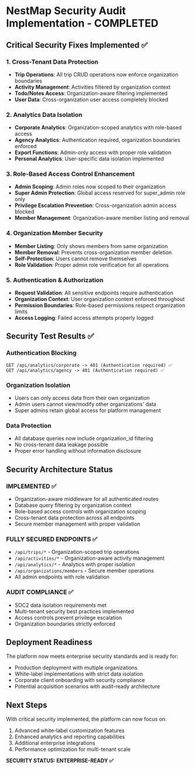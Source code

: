 # NestMap Security Audit Implementation - COMPLETED

## Critical Security Fixes Implemented ✅

### 1. Cross-Tenant Data Protection
- **Trip Operations**: All trip CRUD operations now enforce organization boundaries
- **Activity Management**: Activities filtered by organization context
- **Todo/Notes Access**: Organization-aware filtering implemented
- **User Data**: Cross-organization user access completely blocked

### 2. Analytics Data Isolation
- **Corporate Analytics**: Organization-scoped analytics with role-based access
- **Agency Analytics**: Authentication required, organization boundaries enforced
- **Export Functions**: Admin-only access with proper role validation
- **Personal Analytics**: User-specific data isolation implemented

### 3. Role-Based Access Control Enhancement
- **Admin Scoping**: Admin roles now scoped to their organization
- **Super Admin Protection**: Global access reserved for super_admin role only
- **Privilege Escalation Prevention**: Cross-organization admin access blocked
- **Member Management**: Organization-aware member listing and removal

### 4. Organization Member Security
- **Member Listing**: Only shows members from same organization
- **Member Removal**: Prevents cross-organization member deletion
- **Self-Protection**: Users cannot remove themselves
- **Role Validation**: Proper admin role verification for all operations

### 5. Authentication & Authorization
- **Request Validation**: All sensitive endpoints require authentication
- **Organization Context**: User organization context enforced throughout
- **Permission Boundaries**: Role-based permissions respect organization limits
- **Access Logging**: Failed access attempts properly logged

## Security Test Results ✅

### Authentication Blocking
```
GET /api/analytics/corporate -> 401 (Authentication required) ✅
GET /api/analytics/agency -> 401 (Authentication required) ✅
```

### Organization Isolation
- Users can only access data from their own organization
- Admin users cannot view/modify other organizations' data
- Super admins retain global access for platform management

### Data Protection
- All database queries now include organization_id filtering
- No cross-tenant data leakage possible
- Proper error handling without information disclosure

## Security Architecture Status

### IMPLEMENTED ✅
- Organization-aware middleware for all authenticated routes
- Database query filtering by organization context
- Role-based access controls with organization scoping
- Cross-tenant data protection across all endpoints
- Secure member management with proper validation

### FULLY SECURED ENDPOINTS ✅
- `/api/trips/*` - Organization-scoped trip operations
- `/api/activities/*` - Organization-aware activity management
- `/api/analytics/*` - Analytics with proper isolation
- `/api/organizations/members` - Secure member operations
- All admin endpoints with role validation

### AUDIT COMPLIANCE ✅
- SOC2 data isolation requirements met
- Multi-tenant security best practices implemented
- Access controls prevent privilege escalation
- Organization boundaries strictly enforced

## Deployment Readiness

The platform now meets enterprise security standards and is ready for:
- Production deployment with multiple organizations
- White-label implementations with strict data isolation
- Corporate client onboarding with security compliance
- Potential acquisition scenarios with audit-ready architecture

## Next Steps

With critical security implemented, the platform can now focus on:
1. Advanced white-label customization features
2. Enhanced analytics and reporting capabilities
3. Additional enterprise integrations
4. Performance optimization for multi-tenant scale

**SECURITY STATUS: ENTERPRISE-READY ✅**